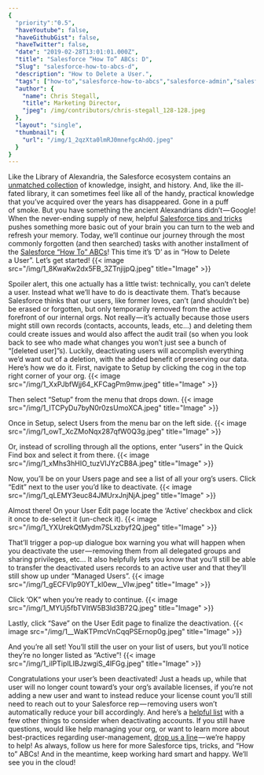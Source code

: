 ```yaml
---
{
  "priority":"0.5",
  "haveYoutube": false,
  "haveGithubGist": false,
  "haveTwitter": false,
  "date": "2019-02-28T13:01:01.000Z",
  "title": "Salesforce “How To” ABCs: D",
  "Slug": "salesforce-how-to-abcs-d",
  "description": "How to Delete a User.",
  "tags": ["how-to","salesforce-how-to-abcs","salesforce-admin","salesforce-users","salesforce"],
  "author": {
    "name": Chris Stegall,
    "title": Marketing Director,
    "jpeg": /img/contributors/chris-stegall_128-128.jpeg
  },
  "layout": "single",
  "thumbnail": {
    "url": "/img/1_2qzXta0lmRJ0mnefgcAhdQ.jpeg"
  }
}
---
```

Like the Library of Alexandria, the Salesforce ecosystem contains an [unmatched collection](https://www.salesforce.com/services/learn/overview/) of knowledge, insight, and history. And, like the ill-fated library, it can sometimes feel like all of the handy, practical knowledge that you’ve acquired over the years has disappeared. Gone in a puff of smoke.
But you have something the ancient Alexandrians didn’t — Google!
When the never-ending supply of new, helpful [Salesforce tips and tricks](https://trailhead.salesforce.com/?sfdc_modal=trailhead-welcome&amp;utm_source=sfdc&amp;utm_medium=web-landing-page&amp;utm_campaign=trailhead_corp&amp;d=7010M000000NvUW) pushes something more basic out of your brain you can turn to the web and refresh your memory.
Today, we’ll continue our journey through the most commonly forgotten (and then searched) tasks with another installment of the [Salesforce “How To” ABCs](https://medium.com/tag/salesforce-how-to-abcs/latest)! This time it’s ‘D’ as in “How to Delete a User”.
Let’s get started!
{{< image src="/img/1_8KwaKw2dx5FB_3ZTnjijpQ.jpeg" title="Image" >}}

Spoiler alert, this one actually has a little twist: technically, you can’t delete a user. Instead what we’ll have to do is deactivate them.
That’s because Salesforce thinks that our users, like former loves, can’t (and shouldn’t be) be erased or forgotten, but only temporarily removed from the active forefront of our internal orgs. Not really — it’s actually because those users might still own records (contacts, accounts, leads, etc…) and deleting them could create issues and would also affect the audit trail (so when you look back to see who made what changes you won’t just see a bunch of “[deleted user]”s). Luckily, deactivating users will accomplish everything we’d want out of a deletion, with the added benefit of preserving our data. Here’s how we do it.
First, navigate to Setup by clicking the cog in the top right corner of your org.
{{< image src="/img/1_XxPJbfWjj64_KFCagPm9mw.jpeg" title="Image" >}}

Then select “Setup” from the menu that drops down.
{{< image src="/img/1_ITCPyDu7byN0r0zsUmoXCA.jpeg" title="Image" >}}

Once in Setup, select Users from the menu bar on the left side.
{{< image src="/img/1_owT_XcZMoNqx287qfW0Q3g.jpeg" title="Image" >}}

Or, instead of scrolling through all the options, enter “users” in the Quick Find box and select it from there.
{{< image src="/img/1_xMhs3hHIO_tuzVIJYzCB8A.jpeg" title="Image" >}}

Now, you’ll be on your Users page and see a list of all your org’s users. Click “Edit” next to the user you’d like to deactivate.
{{< image src="/img/1_qLEMY3euc84JMUrxJnjNjA.jpeg" title="Image" >}}

Almost there! On your User Edit page locate the ‘Active’ checkbox and click it once to de-select it (un-check it).
{{< image src="/img/1_YXUrekQtMydm7SLxzbyf2Q.jpeg" title="Image" >}}

That’ll trigger a pop-up dialogue box warning you what will happen when you deactivate the user — removing them from all delegated groups and sharing privileges, etc… It also helpfully lets you know that you’ll still be able to transfer the deactivated users records to an active user and that they’ll still show up under “Managed Users”.
{{< image src="/img/1_gECFVIp90YT_kl0ew__VIw.jpeg" title="Image" >}}

Click ‘OK” when you’re ready to continue.
{{< image src="/img/1_MYUj5fbTVItW5B3ld3B72Q.jpeg" title="Image" >}}

Lastly, click “Save” on the User Edit page to finalize the deactivation.
{{< image src="/img/1__WaKTPmcVnCqqPSErnop0g.jpeg" title="Image" >}}

And you’re all set! You’ll still the user on your list of users, but you’ll notice they’re no longer listed as “Active”!
{{< image src="/img/1_ilPTipILIBJzwgiS_4lFGg.jpeg" title="Image" >}}

Congratulations your user’s been deactivated!
Just a heads up, while that user will no longer count toward’s your org’s available licenses, if you’re not adding a new user and want to instead reduce your license count you’ll still need to reach out to your Salesforce rep — removing users won’t automatically reduce your bill accordingly. And here’s a [helpful list](https://help.salesforce.com/articleView?id=users_deactivate_considerations.htm&amp;type=5) with a few other things to consider when deactivating accounts.
If you still have questions, would like help managing your org, or want to learn more about best-practices regarding user-management, [drop us a line](https://www.mkpartners.com/article/contact/contact) — we’re happy to help!
As always, follow us here for more Salesforce tips, tricks, and “How to” ABCs! And in the meantime, keep working hard smart and happy. We’ll see you in the cloud!

